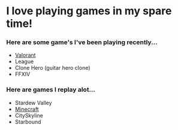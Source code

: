 
# I love playing games in my spare time!

### Here are some game's I've been playing recently...
+ [Valorant](https://playvalorant.com/en-us/)
+ League
+ Clone Hero (guitar hero clone)
+ FFXIV

### Here are games I replay alot...
+ Stardew Valley
+ [Minecraft](https://www.minecraft.net/en-us)
+ CitySkyline
+ Starbound
